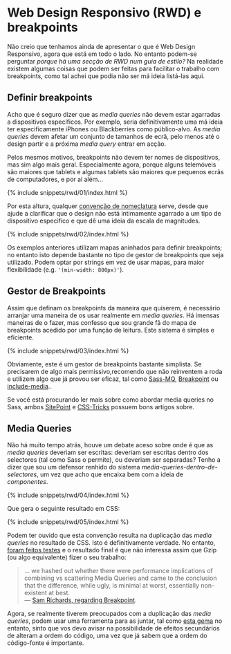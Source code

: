 
# Web Design Responsivo (RWD) e breakpoints

Não creio que tenhamos ainda de apresentar o que é Web Design Responsivo, agora que está em todo o lado. No entanto podem-se perguntar *porque há uma secção de RWD num guia de estilo?* Na realidade existem algumas coisas que podem ser feitas para facilitar o trabalho com breakpoints, como tal achei que podia não ser má ideia listá-las aqui.

## Definir breakpoints

Acho que é seguro dizer que as *media queries* não devem estar agarradas a dispositivos específicos. Por exemplo, seria definitivamente uma má ideia ter especificamente iPhones ou Blackberries como público-alvo. As *media queries* devem afetar um conjunto de tamanhos de ecrã, pelo menos até o design partir e a próxima *media query* entrar em acção.

Pelos mesmos motivos, breakpoints não devem ter nomes de dispositivos, mas sim algo mais geral. Especialmente agora, porque alguns telemóveis são maiores que tablets e algumas tablets são maiores que pequenos ecrãs de computadores, e por aí além…

{% include snippets/rwd/01/index.html %}

Por esta altura, qualquer [convenção de nomeclatura](http://css-tricks.com/naming-media-queries/) serve, desde que ajude a clarificar que o design não está intimamente agarrado a um tipo de dispositivo especifíco e que dê uma ideia da escala de magnitudes.

{% include snippets/rwd/02/index.html %}

<div class="note">
  <p>Os exemplos anteriores utilizam mapas aninhados para definir breakpoints; no entanto isto depende bastante no tipo de gestor de breakpoints que seja utilizado. Podem optar por strings em vez de usar mapas, para maior flexibilidade (e.g. <code>'(min-width: 800px)'</code>).</p>
</div>

## Gestor de Breakpoints

Assim que definam os breakpoints da maneira que quiserem, é necessário arranjar uma maneira de os usar realmente em *media queries*. Há imensas maneiras de o fazer, mas confesso que sou grande fã do mapa de breakpoints acedido por uma função de leitura. Este sistema é simples e eficiente.

{% include snippets/rwd/03/index.html %}

<div class="note">
  <p>Obviamente, este é um gestor de breakpoints bastante simplista. Se precisarem de algo mais permissivo,recomendo que não reinventem a roda e utilizem algo que já provou ser eficaz, tal como <a href="https://github.com/sass-mq/sass-mq">Sass-MQ</a>, <a href="http://breakpoint-sass.com/">Breakpoint</a> ou <a href="https://github.com/eduardoboucas/include-media">include-media</a>..</p>
  <p>Se você está procurando ler mais sobre como abordar media queries no Sass, ambos <a href="http://www.sitepoint.com/managing-responsive-breakpoints-sass/">SitePoint</a> e <a href="http://css-tricks.com/approaches-media-queries-sass/">CSS-Tricks</a> possuem bons artigos sobre.</p>
</div>

## Media Queries

Não há muito tempo atrás, houve um debate aceso sobre onde é que as *media queries* deveriam ser escritas: deveriam ser escritas dentro dos selectores (tal como Sass o permite), ou deveriam ser separadas?
Tenho a dizer que sou um defensor renhido do sistema *media-queries-dentro-de-selectores*, um vez que acho que encaixa bem com a ideia de *componentes*.

{% include snippets/rwd/04/index.html %}

Que gera o seguinte resultado em CSS:

{% include snippets/rwd/05/index.html %}

Podem ter ouvido que esta convenção resulta na duplicação das *media queries* no resultado de CSS. Isto é definitivamente verdade. No entanto, [foram feitos testes](http://sasscast.tumblr.com/post/38673939456/sass-and-media-queries) e o resultado final é que não interessa assim que Gzip (ou algo equivalente) fizer o seu trabalho:

> … we hashed out whether there were performance implications of combining vs scattering Media Queries and came to the conclusion that the difference, while ugly, is minimal at worst, essentially non-existent at best.<br>
> &mdash; [Sam Richards, regarding Breakpoint](http://sasscast.tumblr.com/post/38673939456/sass-and-media-queries).

Agora, se realmente tiverem preocupados com a duplicação das *media queries*, podem usar uma ferramenta para as juntar, tal como [esta gema](https://github.com/aaronjensen/sass-media_query_combiner) no entanto, sinto que vos devo avisar na possibilidade de efeitos secundários de alteram a ordem do código, uma vez que já sabem que a ordem do código-fonte é importante.
